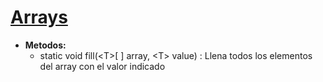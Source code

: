 # [Arrays](https://docs.oracle.com/javase/8/docs/api/java/util/Arrays.html "class in java.util")

- **Metodos:**
	- static void fill(\<T>[ ] array, \<T> value) : Llena todos los elementos del array con el valor indicado
